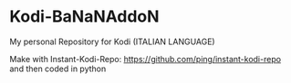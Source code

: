 # Kodi-BaNaNAddoN
My personal Repository for Kodi (ITALIAN LANGUAGE)

 Make with Instant-Kodi-Repo: https://github.com/ping/instant-kodi-repo  and then coded in python
